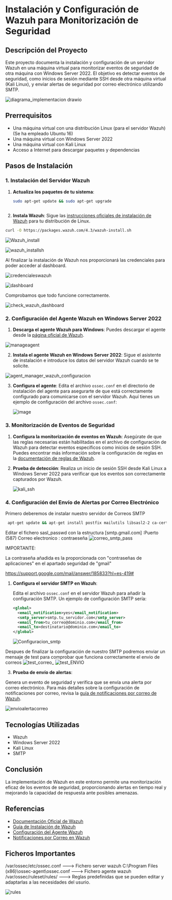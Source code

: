 # Instalación y Configuración de Wazuh para Monitorización de Seguridad

## Descripción del Proyecto

Este proyecto documenta la instalación y configuración de un servidor Wazuh en una máquina virtual para monitorizar eventos de seguridad de otra máquina con Windows Server 2022. El objetivo es detectar eventos de seguridad, como inicios de sesión mediante SSH desde otra máquina virtual (Kali Linux), y enviar alertas de seguridad por correo electrónico utilizando SMTP.

![diagrama_implementacion drawio](https://github.com/srtoortizz/wazuh_ubuntu/assets/57291029/69dac520-b02d-4c8a-9331-40b74f821cb3)


## Prerrequisitos

- Una máquina virtual con una distribución Linux (para el servidor Wazuh) (Se ha empleado Ubuntu 16)
- Una máquina virtual con Windows Server 2022
- Una máquina virtual con Kali Linux
- Acceso a Internet para descargar paquetes y dependencias

## Pasos de Instalación

### 1. Instalación del Servidor Wazuh

1. **Actualiza los paquetes de tu sistema**:
    ```bash
    sudo apt-get update && sudo apt-get upgrade
  
    ```

2. **Instala Wazuh**:
    Sigue las [instrucciones oficiales de instalación de Wazuh](https://documentation.wazuh.com/current/installation-guide/index.html) para tu distribución de Linux.
 ```bash
 curl -O https://packages.wazuh.com/4.3/wazuh-install.sh
 ```

![Wazuh_install](https://github.com/srtoortizz/wazuh_ubuntu/assets/57291029/45790545-7b09-4ed6-abdb-5b3d8b70fef0)

![wazuh_installsh](https://github.com/srtoortizz/wazuh_ubuntu/assets/57291029/0ce3135b-f910-4e10-96c6-f540b6763685)

Al finalizar la instalación de Wazuh nos proporcionará las credenciales para poder acceder al dashboard.

![credencialeswazuh](https://github.com/srtoortizz/wazuh_ubuntu/assets/57291029/04acb33d-933d-49bb-afed-79c2d8412232)

![dashboard](https://github.com/srtoortizz/wazuh_ubuntu/assets/57291029/5b4a6e3f-c4e5-43ba-86ae-24a9070a05b0)

Comprobamos que todo funcione correctamente.

![check_wazuh_dashboard](https://github.com/srtoortizz/wazuh_ubuntu/assets/57291029/526a6673-46c2-423f-bd43-6fb236604dfe)


### 2. Configuración del Agente Wazuh en Windows Server 2022

1. **Descarga el agente Wazuh para Windows**:
    Puedes descargar el agente desde la [página oficial de Wazuh](https://documentation.wazuh.com/current/installation-guide/wazuh-agent/wazuh-agent-package-windows.html).

![manageagent](https://github.com/srtoortizz/wazuh_ubuntu/assets/57291029/ae90f30c-2191-4c44-9a48-dc6a4dada42c)

2. **Instala el agente Wazuh en Windows Server 2022**:
    Sigue el asistente de instalación e introduce los datos del servidor Wazuh cuando se te solicite.

![agent_manager_wazuh_configuracion](https://github.com/srtoortizz/wazuh_ubuntu/assets/57291029/66b35051-f639-49b2-8c4a-a8786427f903)

3. **Configura el agente**:
    Edita el archivo `ossec.conf` en el directorio de instalación del agente para asegurarte de que está correctamente configurado para comunicarse con el servidor Wazuh. Aquí tienes un ejemplo de configuración del archivo `ossec.conf`:

   ![image](https://github.com/srtoortizz/wazuh_ubuntu/assets/57291029/08bf07c2-e57b-4876-b5d8-f00b61681568)


### 3. Monitorización de Eventos de Seguridad

1. **Configura la monitorización de eventos en Wazuh**:
    Asegúrate de que las reglas necesarias están habilitadas en el archivo de configuración de Wazuh para detectar eventos específicos como inicios de sesión SSH. Puedes encontrar más información sobre la configuración de reglas en la [documentación de reglas de Wazuh](https://documentation.wazuh.com/current/user-manual/ruleset/ruleset-xml-syntax/index.html).

2. **Prueba de detección**:
    Realiza un inicio de sesión SSH desde Kali Linux a Windows Server 2022 para verificar que los eventos son correctamente capturados por Wazuh.

   ![kali_ssh](https://github.com/srtoortizz/wazuh_ubuntu/assets/57291029/6041d2ba-b744-4b33-a6c5-099592d5a68a)


### 4. Configuración del Envío de Alertas por Correo Electrónico

Primero deberemos de instalar nuestro servidor de Correos SMTP

```bash
 apt-get update && apt-get install postfix mailutils libsasl2-2 ca-certificates libsasl2-modules

 ```

Editar el fichero  sasl_passwd con la estructura [smtp.gmail.com] :Puerto (587) Correo electronico : contraeseña
![correo_smtp_pass](https://github.com/srtoortizz/wazuh_ubuntu/assets/57291029/b64d4b9d-3410-4682-a142-cac419313b2c)

IMPORTANTE:

La contraseña añadida es la proporcionada con "contraseñas de aplicaciones" en el apartado seguridad de "gmail"

https://support.google.com/mail/answer/185833?hl=es-419#


1. **Configura el servidor SMTP en Wazuh**:

   
    Edita el archivo `ossec.conf` en el servidor Wazuh para añadir la configuración SMTP. Un ejemplo de configuración SMTP sería:
    ```xml
    <global>
      <email_notification>yes</email_notification>
      <smtp_server>smtp.tu_servidor.com</smtp_server>
      <email_from>tu_correo@dominio.com</email_from>
      <email_to>destinatario@dominio.com</email_to>
    </global>
    ```

    ![Configuracion_smtp](https://github.com/srtoortizz/wazuh_ubuntu/assets/57291029/fcd54ee7-9241-4754-9fec-f6283c7cda2b)


Despues de finalizar la configuración de nuestro SMTP podremos enviar un mensaje de test para comprobar que funciona correctamente el envio de correos
![test_correo_](https://github.com/srtoortizz/wazuh_ubuntu/assets/57291029/1319941c-2fd5-4b49-a943-1b3eacf30d27)
![test_ENVIO](https://github.com/srtoortizz/wazuh_ubuntu/assets/57291029/1ec7690e-474b-4333-9405-e2634cab7a43)



3. **Prueba de envío de alertas**:

Genera un evento de seguridad y verifica que se envía una alerta por correo electrónico. Para más detalles sobre la configuración de notificaciones por correo, revisa la [guía de notificaciones por correo de Wazuh](https://documentation.wazuh.com/current/user-manual/notifications/email-notification/index.html).

![envioalertacorreo](https://github.com/srtoortizz/wazuh_ubuntu/assets/57291029/fae11491-49ed-409a-bc40-3ddfd06ae199)



## Tecnologías Utilizadas

- Wazuh
- Windows Server 2022
- Kali Linux
- SMTP

## Conclusión

La implementación de Wazuh en este entorno permite una monitorización eficaz de los eventos de seguridad, proporcionando alertas en tiempo real y mejorando la capacidad de respuesta ante posibles amenazas.

## Referencias

- [Documentación Oficial de Wazuh](https://documentation.wazuh.com/current/index.html)
- [Guía de Instalación de Wazuh](https://documentation.wazuh.com/current/installation-guide/index.html)
- [Configuración del Agente Wazuh](https://documentation.wazuh.com/current/installation-guide/wazuh-agent/index.html)
- [Notificaciones por Correo en Wazuh](https://documentation.wazuh.com/current/user-manual/manager/manual-email-report/smtp-authentication.html)


## Ficheros Importantes

/var/ossec/etc/ossec.conf ---> Fichero server wazuh
C:\Program Files (x86)\ossec-agent\ossec.conf ---> Fichero agente wazuh
/var/ossec/ruleset/rules/ ---> Reglas predefinidas que se pueden editar y adaptarlas a las necesidades del usurio.

![rules](https://github.com/srtoortizz/wazuh_ubuntu/assets/57291029/59300f70-5bdd-4ba4-bc61-591a0e78e818)




